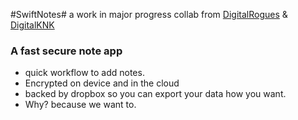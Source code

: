 #SwiftNotes#
a work in major progress collab from [DigitalRogues](https://github.com/digitalrogues "DigitalRogues") & [DigitalKNK](https://github.com/digitalknk "DigitalKNK")


### A fast secure note app ###

* quick workflow to add notes.
* Encrypted on device and in the cloud
* backed by dropbox so you can export your data how you want.
* Why? because we want to.
